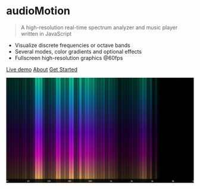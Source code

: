 
# audioMotion

> A high-resolution real-time spectrum analyzer and music player written in JavaScript

- Visualize discrete frequencies or octave bands
- Several modes, color gradients and optional effects
- Fullscreen high-resolution graphics @60fps

[Live demo](https://demo.audiomotion.me)
[About](/#about)
[Get Started](/#getting-started)

<!-- background image -->

![](img/screenshot5.png)
